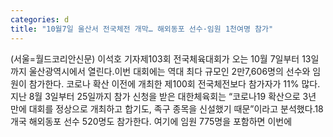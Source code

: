 ```yaml
---
categories: d
title: "10월7일 울산서 전국체전 개막… 해외동포 선수·임원 1천여명 참가"
---
```

(서울=월드코리안신문) 이석호 기자제103회 전국체육대회가 오는 10월 7일부터 13일까지 울산광역시에서 열린다.이번 대회에는 역대 최다 규모인 2만7,606명의 선수와 임원이 참가한다. 코로나 확산 이전에 개최한 제100회 전국체전보다 참가자가 11% 많다. 지난 8월 3일부터 25일까지 참가 신청을 받은 대한체육회는 &ldquo;코로나19 확산으로 3년 만에 대회를 정상으로 개최하고 합기도, 족구 종목을 신설했기 때문&rdquo;이라고 분석했다.18개국 해외동포 선수 520명도 참가한다. 여기에 임원 775명을 포함하면 이번에